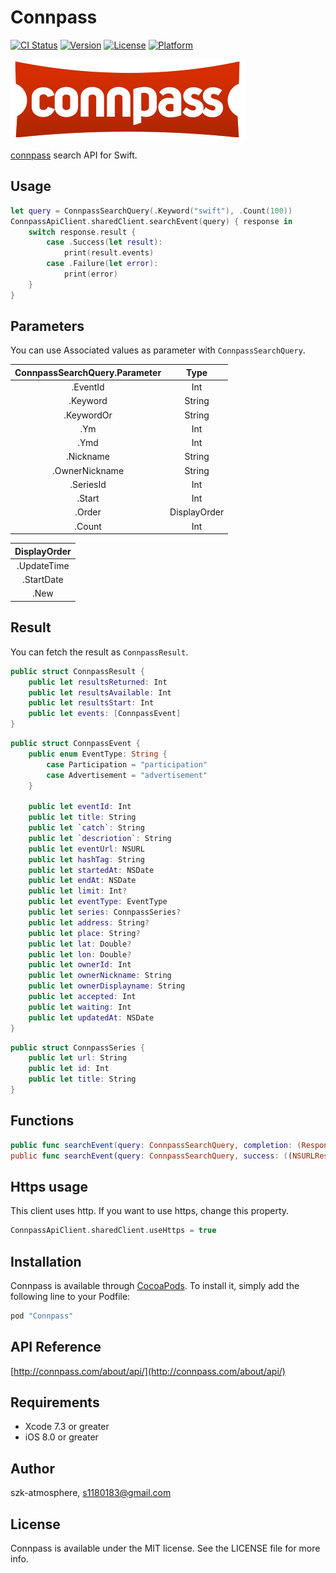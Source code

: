 # Connpass

[![CI Status](http://img.shields.io/travis/szk-atmosphere/Connpass.svg?style=flat)](https://travis-ci.org/szk-atmosphere/Connpass)
[![Version](https://img.shields.io/cocoapods/v/Connpass.svg?style=flat)](http://cocoapods.org/pods/Connpass)
[![License](https://img.shields.io/cocoapods/l/Connpass.svg?style=flat)](http://cocoapods.org/pods/Connpass)
[![Platform](https://img.shields.io/cocoapods/p/Connpass.svg?style=flat)](http://cocoapods.org/pods/Connpass)

![](./Images/connpass_logo_1.png)

[connpass](http://connpass.com/) search API for Swift.

## Usage

```swift
let query = ConnpassSearchQuery(.Keyword("swift"), .Count(100))
ConnpassApiClient.sharedClient.searchEvent(query) { response in
    switch response.result {
        case .Success(let result):
            print(result.events)
        case .Failure(let error):
            print(error)
    }
}
```

## Parameters

You can use Associated values as parameter with `ConnpassSearchQuery`.

|ConnpassSearchQuery.Parameter| Type       |
|:---------------------------:|:----------:|
|.EventId                     |Int         |
|.Keyword                     |String      |
|.KeywordOr                   |String      |
|.Ym                          |Int         |
|.Ymd                         |Int         |
|.Nickname                    |String      |
|.OwnerNickname               |String      |
|.SeriesId                    |Int         |
|.Start                       |Int         |
|.Order                       |DisplayOrder|
|.Count                       |Int         |

|DisplayOrder|
|:----------:|
|.UpdateTime |
|.StartDate  |
|.New        |

## Result

You can fetch the result as `ConnpassResult`.

```swift
public struct ConnpassResult {
    public let resultsReturned: Int
    public let resultsAvailable: Int
    public let resultsStart: Int
    public let events: [ConnpassEvent]
}
```

```swift
public struct ConnpassEvent {
    public enum EventType: String {
        case Participation = "participation"
        case Advertisement = "advertisement"
    }

    public let eventId: Int
    public let title: String
    public let `catch`: String
    public let `descriotion`: String
    public let eventUrl: NSURL
    public let hashTag: String
    public let startedAt: NSDate
    public let endAt: NSDate
    public let limit: Int?
    public let eventType: EventType
    public let series: ConnpassSeries?
    public let address: String?
    public let place: String?
    public let lat: Double?
    public let lon: Double?
    public let ownerId: Int
    public let ownerNickname: String
    public let ownerDisplayname: String
    public let accepted: Int
    public let waiting: Int
    public let updatedAt: NSDate
}
```

```swift
public struct ConnpassSeries {
    public let url: String
    public let id: Int
    public let title: String
}
```

## Functions

```swift
public func searchEvent(query: ConnpassSearchQuery, completion: (Response -> Void)?)
public func searchEvent(query: ConnpassSearchQuery, success: ((NSURLResponse?, ConnpassResult) -> Void)?, failure: ((NSURLResponse?, NSError) -> Void)?)
```

## Https usage

This client uses http. If you want to use https, change this property.

```swift
ConnpassApiClient.sharedClient.useHttps = true
```

## Installation

Connpass is available through [CocoaPods](http://cocoapods.org). To install
it, simply add the following line to your Podfile:

```ruby
pod "Connpass"
```

## API Reference

[http://connpass.com/about/api/](http://connpass.com/about/api/)

## Requirements

- Xcode 7.3 or greater
- iOS 8.0 or greater

## Author

szk-atmosphere, s1180183@gmail.com

## License

Connpass is available under the MIT license. See the LICENSE file for more info.
